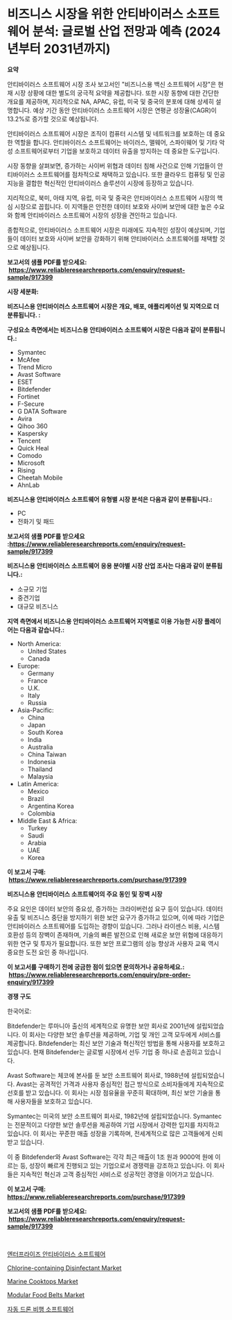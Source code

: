 <p><h1>비즈니스 시장을 위한 안티바이러스 소프트웨어 분석: 글로벌 산업 전망과 예측 (2024년부터 2031년까지)</h1></p><p><strong>요약</strong></p>
<p><p>안티바이러스 소프트웨어 시장 조사 보고서인 "비즈니스용 백신 소프트웨어 시장"은 현재 시장 상황에 대한 별도의 궁극적 요약을 제공합니다. 또한 시장 동향에 대한 간단한 개요를 제공하며, 지리적으로 NA, APAC, 유럽, 미국 및 중국의 분포에 대해 상세히 설명합니다. 예상 기간 동안 안티바이러스 소프트웨어 시장은 연평균 성장율(CAGR)이 13.2%로 증가할 것으로 예상됩니다.</p><p>안티바이러스 소프트웨어 시장은 조직이 컴퓨터 시스템 및 네트워크를 보호하는 데 중요한 역할을 합니다. 안티바이러스 소프트웨어는 바이러스, 맬웨어, 스파이웨어 및 기타 악성 소프트웨어로부터 기업을 보호하고 데이터 유출을 방지하는 데 중요한 도구입니다.</p><p>시장 동향을 살펴보면, 증가하는 사이버 위협과 데이터 침해 사건으로 인해 기업들이 안티바이러스 소프트웨어를 점차적으로 채택하고 있습니다. 또한 클라우드 컴퓨팅 및 인공 지능을 결합한 혁신적인 안티바이러스 솔루션이 시장에 등장하고 있습니다.</p><p>지리적으로, 북미, 아태 지역, 유럽, 미국 및 중국은 안티바이러스 소프트웨어 시장의 핵심 시장으로 꼽힙니다. 이 지역들은 안전한 데이터 보호와 사이버 보안에 대한 높은 수요와 함께 안티바이러스 소프트웨어 시장의 성장을 견인하고 있습니다.</p><p>종합적으로, 안티바이러스 소프트웨어 시장은 미래에도 지속적인 성장이 예상되며, 기업들이 데이터 보호와 사이버 보안을 강화하기 위해 안티바이러스 소프트웨어를 채택할 것으로 예상됩니다.</p></p>
<p><strong>보고서의 샘플 PDF를 받으세요: &nbsp;<a href="https://www.reliableresearchreports.com/enquiry/request-sample/917399">https://www.reliableresearchreports.com/enquiry/request-sample/917399</a></strong></p>
<p><strong>시장 세분화:</strong></p>
<p><strong> 비즈니스용 안티바이러스 소프트웨어 시장은 개요, 배포, 애플리케이션 및 지역으로 더 분류됩니다. :</strong></p>
<p><strong>구성요소 측면에서는 비즈니스용 안티바이러스 소프트웨어 시장은 다음과 같이 분류됩니다.:</strong></p>
<p><ul><li>Symantec</li><li>McAfee</li><li>Trend Micro</li><li>Avast Software</li><li>ESET</li><li>Bitdefender</li><li>Fortinet</li><li>F-Secure</li><li>G DATA Software</li><li>Avira</li><li>Qihoo 360</li><li>Kaspersky</li><li>Tencent</li><li>Quick Heal</li><li>Comodo</li><li>Microsoft</li><li>Rising</li><li>Cheetah Mobile</li><li>AhnLab</li></ul></p>
<p><strong> 비즈니스용 안티바이러스 소프트웨어 유형별 시장 분석은 다음과 같이 분류됩니다.:</strong></p>
<p><ul><li>PC</li><li>전화기 및 패드</li></ul></p>
<p><strong>보고서의 샘플 PDF를 받으세요 :<a href="https://www.reliableresearchreports.com/enquiry/request-sample/917399">https://www.reliableresearchreports.com/enquiry/request-sample/917399</a></strong></p>
<p><strong> 비즈니스용 안티바이러스 소프트웨어 응용 분야별 시장 산업 조사는 다음과 같이 분류됩니다.:</strong></p>
<p><ul><li>소규모 기업</li><li>중견기업</li><li>대규모 비즈니스</li></ul></p>
<p><strong>지역 측면에서 비즈니스용 안티바이러스 소프트웨어 지역별로 이용 가능한 시장 플레이어는 다음과 같습니다.:</strong></p>
<p><ul>
    <li>
        North America:
        <ul>
            <li>United States</li>
            <li>Canada</li>
        </ul>
    </li>
    <li>
        Europe:
        <ul>
            <li>Germany</li>
            <li>France</li>
            <li>U.K.</li>
            <li>Italy</li>
            <li>Russia</li>
        </ul>
    </li>
    <li>
        Asia-Pacific:
        <ul>
            <li>China</li>
            <li>Japan</li>
            <li>South Korea</li>
            <li>India</li>
            <li>Australia</li>
            <li>China Taiwan</li>
            <li>Indonesia</li>
            <li>Thailand</li>
            <li>Malaysia</li>
        </ul>
    </li>
    <li>
        Latin America:
        <ul>
            <li>Mexico</li>
            <li>Brazil</li>
            <li>Argentina Korea</li>
            <li>Colombia</li>
        </ul>
    </li>
    <li>
        Middle East & Africa:
        <ul>
            <li>Turkey</li>
            <li>Saudi</li>
            <li>Arabia</li>
            <li>UAE</li>
            <li>Korea</li>
        </ul>
    </li>
    </ul></p>
<p><strong>이 보고서 구매: &nbsp;<a href="https://www.reliableresearchreports.com/purchase/917399">https://www.reliableresearchreports.com/purchase/917399</a></strong></p>
<p><strong>비즈니스용 안티바이러스 소프트웨어의 주요 동인 및 장벽 시장</strong></p>
<p><p>주요 요인은 데이터 보안의 중요성, 증가하는 크라이버런섬 요구 등이 있습니다. 데이터 유출 및 비즈니스 중단을 방지하기 위한 보안 요구가 증가하고 있으며, 이에 따라 기업은 안티바이러스 소프트웨어를 도입하는 경향이 있습니다. 그러나 라이센스 비용, 시스템 호환성 등의 장벽이 존재하며, 기술의 빠른 발전으로 인해 새로운 보안 위협에 대응하기 위한 연구 및 투자가 필요합니다. 또한 보안 프로그램의 성능 향상과 사용자 교육 역시 중요한 도전 요인 중 하나입니다.</p></p>
<p><strong>이 보고서를 구매하기 전에 궁금한 점이 있으면 문의하거나 공유하세요.: &nbsp;<a href="https://www.reliableresearchreports.com/enquiry/pre-order-enquiry/917399">https://www.reliableresearchreports.com/enquiry/pre-order-enquiry/917399</a></strong></p>
<p><strong>경쟁 구도</strong></p>
<p><p>한국어로:</p><p>Bitdefender는 루마니아 출신의 세계적으로 유명한 보안 회사로 2001년에 설립되었습니다. 이 회사는 다양한 보안 솔루션을 제공하며, 기업 및 개인 고객 모두에게 서비스를 제공합니다. Bitdefender는 최신 보안 기술과 혁신적인 방법을 통해 사용자를 보호하고 있습니다. 현재 Bitdefender는 글로벌 시장에서 선두 기업 중 하나로 손꼽히고 있습니다.</p><p>Avast Software는 체코에 본사를 둔 보안 소프트웨어 회사로, 1988년에 설립되었습니다. Avast는 공격적인 가격과 사용자 중심적인 접근 방식으로 소비자들에게 지속적으로 선호를 받고 있습니다. 이 회사는 시장 점유율을 꾸준히 확대하며, 최신 보안 기술을 통해 사용자들을 보호하고 있습니다.</p><p>Symantec는 미국의 보안 소프트웨어 회사로, 1982년에 설립되었습니다. Symantec는 전문적이고 다양한 보안 솔루션을 제공하여 기업 시장에서 강력한 입지를 차지하고 있습니다. 이 회사는 꾸준한 매출 성장을 기록하며, 전세계적으로 많은 고객들에게 신뢰받고 있습니다.</p><p>이 중 Bitdefender와 Avast Software는 각각 최근 매출이 1조 원과 9000억 원에 이르는 등, 성장이 빠르게 진행되고 있는 기업으로서 경쟁력을 강조하고 있습니다. 이 회사들은 지속적인 혁신과 고객 중심적인 서비스로 성공적인 경영을 이어가고 있습니다.</p></p>
<p><strong>이 보고서 구매: &nbsp; <a href="https://www.reliableresearchreports.com/purchase/917399">https://www.reliableresearchreports.com/purchase/917399</a></strong></p>
<p><strong>보고서의 샘플 PDF를 받으세요: &nbsp;<a href="https://www.reliableresearchreports.com/enquiry/request-sample/917399">https://www.reliableresearchreports.com/enquiry/request-sample/917399</a></strong><strong></strong></p>
<p>&nbsp;</p>
<p><p><a href="https://github.com/vs10l4sfg5c/Market-Research-Report-List-1/blob/main/9661817183333.md">엔터프라이즈 안티바이러스 소프트웨어</a></p><p><a href="https://issuu.com/reportprime-2/docs/chlorine-containing-disinfectant-market-size-2030.">Chlorine-containing Disinfectant Market</a></p><p><a href="https://github.com/kathiaseamanalvaradovlprc2h/Market-Research-Report-List-1/blob/main/marine-cooktops-market.md">Marine Cooktops Market</a></p><p><a href="https://github.com/wusalecollins540tpqoz/Market-Research-Report-List-1/blob/main/modular-food-belts-market.md">Modular Food Belts Market</a></p><p><a href="https://github.com/crfsywufhm81415/Market-Research-Report-List-1/blob/main/4556029183332.md">자동 드론 비행 소프트웨어</a></p></p>